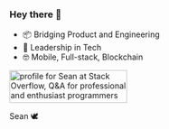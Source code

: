 ### Hey there 👋

- 📦 Bridging Product and Engineering
- 🎯 Leadership in Tech
- 🤓 Mobile, Full-stack, Blockchain

<a href="https://stackoverflow.com/users/1446466/sean"><img src="https://stackoverflow.com/users/flair/1446466.png" width="208" height="58" alt="profile for Sean at Stack Overflow, Q&amp;A for professional and enthusiast programmers" title="profile for Sean at Stack Overflow, Q&amp;A for professional and enthusiast programmers"></a>

Sean 🕊️
